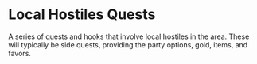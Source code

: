 # Local Hostiles Quests

A series of quests and hooks that involve local hostiles in the area. These will
typically be side quests, providing the party options, gold, items, and favors.
